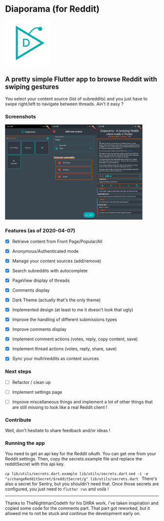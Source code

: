 
  

# Diaporama (for Reddit)

  

<img  src="https://raw.githubusercontent.com/Gloumy/diaporama/master/assets/images/diaporama-logo-inapp.png"  width="150">

  

## A pretty simple Flutter app to browse Reddit with swiping gestures

You select your content source (list of subreddits) and you just have to swipe right/left to navigate between threads. Ain't it easy ?

### Screenshots
<img  src="https://raw.githubusercontent.com/Gloumy/diaporama/master/screenshots/home_screen.png"  width="150"><img  src="https://raw.githubusercontent.com/Gloumy/diaporama/master/screenshots/add_source_screen.png"  width="150"><img  src="https://raw.githubusercontent.com/Gloumy/diaporama/master/screenshots/self_post.png"  width="150">

### Features (as of 2020-04-07)

  

-  [x] Retrieve content from Front Page/Popular/All

-  [x] Anonymous/Authenticated mode

-  [x] Manage your content sources (add/remove)

-  [x] Search subreddits with autocomplete

-  [x] PageView display of threads

-  [x] Comments display

-  [x] Dark Theme (actually that's the only theme)

-  [x] Implemented design (at least to me it doesn't look that ugly)
- [x] Improve the handling of different submissions types

- [x] Improve comments display

- [x] Implement comment actions (votes, reply, copy content, save)

- [x] Implement thread actions (votes, reply, share, save)
- [x]  Sync your multrireddits as content sources

  

### Next steps

  
- [ ] Refactor / clean up 

- [ ] Implement settings page

- [ ] Improve miscellaneous things and implement a lot of other things that are still missing to look like a real Reddit client !

  

  

### Contribute

  

Well, don't hesitate to share feedback and/or ideas !

  

  

### Running the app

You need to get an api key for the Reddit oAuth. You can get one from your Reddit settings. 
Then, copy the secrets.example file and replace the redditSecret with this api key.

  ``cp lib/utils/secrets.dart.example lib/utils/secrets.dart``
``sed -i -e "s/changeRedditSecret/$redditSecret/g" lib/utils/secrets.dart
``
There's also a secret for Sentry, but you shouldn't need that.
Once those secrets are configured, you just need to ``flutter run`` and voilà !

---

Thanks to TheNightmanCodeth for his DitRA work, i've taken inspiration and copied some code for the comments part. That part got reworked, but it allowed me to not be stuck and continue the development early on.
